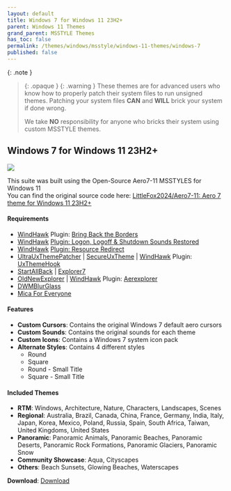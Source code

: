 ```yaml
---
layout: default
title: Windows 7 for Windows 11 23H2+
parent: Windows 11 Themes
grand_parent: MSSTYLE Themes
has_toc: false
permalink: /themes/windows/msstyle/windows-11-themes/windows-7
published: false
---
```


{: .note }
> {: .opaque }
> {: .warning }
> These themes are for advanced users who know how to properly patch their system files to run unsigned themes. 
> Patching your system files **CAN** and **WILL** brick your system if done wrong.
>
> We take **NO** responsibility for anyone who bricks their system using custom MSSTYLE themes.


## Windows 7 for Windows 11 23H2+   

![][PREVIEW]

This suite was built using the Open-Source Aero7-11 MSSTYLES for Windows 11   
You can find the original source code here: [LittleFox2024/Aero7-11: Aero 7 theme for Windows 11 23H2+][ORIGINAL]

#### Requirements

*   [WindHawk][WINDHAWK] Plugin: [Bring Back the Borders][BRING_BACK_THE_BORDERS]
*   [WindHawk][WINDHAWK] [Plugin: Logon, Logoff & Shutdown Sounds Restored][LOGON_LOGOFF_SHUTDOWN_SOUNDS_RESTORED]
*   [WindHawk][WINDHAWK] [Plugin: Resource Redirect][RESOURCE_REDIRECT]
*   [UltraUxThemePatcher][ULTRA_UX_THEME_PATCHER] \| [SecureUxTheme][SECURE_UX_THEME] \| [WindHawk][WINDHAWK] Plugin: [UxThemeHook][UX_THEME_HOOK]
*   [StartAllBack][STARTALLBACK] \| [Explorer7][OLD_NEW_EXPLORER]
*   [OldNewExplorer][OLD_NEW_EXPLORER] \| [WindHawk][WINDHAWK] Plugin: [Aerexplorer][AEREXPLORER]
*   [DWMBlurGlass][DWM_BLUR_GLASS]
*   [Mica For Everyone][MICA_FOR_EVERYONE]

#### Features

*   **Custom Cursors**: Contains the original Windows 7 default aero cursors
*   **Custom Sounds**: Contains the original sounds for each theme
*   **Custom Icons**: Contains a Windows 7 system icon pack
*   **Alternate Styles**: Contains 4 different styles
    *   Round
    *   Square
    *   Round - Small Title
    *   Square - Small Title

#### Included Themes

*   **RTM**: Windows, Architecture, Nature, Characters, Landscapes, Scenes
*   **Regional**: Australia, Brazil, Canada, China, France, Germany, India, Italy, Japan, Korea, Mexico, Poland, Russia, Spain, South Africa, Taiwan, United Kingdoms, United States
*   **Panoramic**: Panoramic Animals, Panoramic Beaches, Panoramic Deserts, Panoramic Rock Formations, Panoramic Glaciers, Panoramic Snow
*   **Community Showcase**: Aqua, Cityscapes
*   **Others**: Beach Sunsets, Glowing Beaches, Waterscapes

**Download**: [Download][DOWNLOAD_ZIP]


<!-- ////////////////////////////////////////////////////////////////////////////////////////////////////////////////////////////////////////////////////////////// -->

[PREVIEW]: https://the-back-room.info/assets/images/themes/sfw/msstyle/WINDOWS-7.jpg

[WINDHAWK]: https://windhawk.net/

[BRING_BACK_THE_BORDERS]: https://windhawk.net/mods/w11-dwm-fix

[AEREXPLORER]: https://windhawk.net/mods/aerexplorer

[RESOURCE_REDIRECT]: https://windhawk.net/mods/icon-resource-redirect

[STARTALLBACK]: https://www.startallback.com/

[OLD_NEW_EXPLORER]: https://msfn.org/board/topic/170375-oldnewexplorer-119/

[DWM_BLUR_GLASS]: https://github.com/Maplespe/DWMBlurGlass

[OPEN_GLASS]: https://virtualcustoms.net/showthread.php/88998-OpenGlass-Installer-for-Windows-11-22H2

[LOGON_LOGOFF_SHUTDOWN_SOUNDS_RESTORED]: https://windhawk.net/mods/logon-logoff-shutdown-sounds

[ULTRA_UX_THEME_PATCHER]: https://mhoefs.eu/software_uxtheme.php

[SECURE_UX_THEME]: https://github.com/namazso/SecureUxTheme

[UX_THEME_HOOK]: https://windhawk.net/mods/uxtheme-hook

[ORIGINAL]: https://github.com/LittleFox2024/Aero7-11

[MICA_FOR_EVERYONE]: https://github.com/MicaForEveryone/MicaForEveryone

[DOWNLOAD_ZIP]: https://github.com/The-Back-Room/Windows-7-Themes-for-Windows-11/archive/refs/heads/main.zip

<!-- ////////////////////////////////////////////////////////////////////////////////////////////////////////////////////////////////////////////////////////////// -->